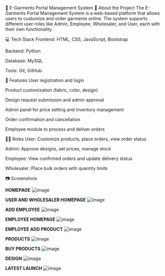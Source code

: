 🧥 E-Garments Portal Management System
📌 About the Project
The E-Garments Portal Management System is a web-based platform that allows users to customize and order garments online. The system supports different user roles like Admin, Employee, Wholesaler, and User, each with their own functionality.

💻 Tech Stack
Frontend: HTML, CSS, JavaScript, Bootstrap

Backend: Python

Database: MySQL

Tools: Git, GitHub

🚀 Features
User registration and login

Product customization (fabric, color, design)

Design request submission and admin approval

Admin panel for price setting and inventory management

Order confirmation and cancellation

Employee module to process and deliver orders

👩‍💻 Roles
User: Customize products, place orders, view order status

Admin: Approve designs, set prices, manage stock

Employee: View confirmed orders and update delivery status

Wholesaler: Place bulk orders with quantity limits

📷 Screenshots

**HOMEPAGE**
![image](https://github.com/user-attachments/assets/ef613ea1-f5b5-4cb4-afc8-10c6bb679604)


**USER AND WHOLESALER HOMEPAGE**
![image](https://github.com/user-attachments/assets/5ca77228-19a0-440a-be5b-e83fa0864470)


**ADD EMPLOYEE**
![image](https://github.com/user-attachments/assets/2d009937-9f1e-459b-add0-64d33844a398)


**EMPLOYEE HOMEPAGE**
![image](https://github.com/user-attachments/assets/fc5ffd6a-f2aa-429b-841b-30505bdc142a)

**EMPLOYEE ADD PRODUCT**
![image](https://github.com/user-attachments/assets/a555af83-b9d6-43d2-9af7-3e0541b2c8a7)


**PRODUCTS**
![image](https://github.com/user-attachments/assets/90463826-2337-446e-993f-d1a2b73d9b56)

**BUY PRODUCTS**
![image](https://github.com/user-attachments/assets/ac0fb788-1cc4-438b-96b5-a4185410731b)

**DESIGN**
![image](https://github.com/user-attachments/assets/8292f421-6cad-4c47-96d6-cb28201facb0)

**LATEST LAUNCH**
![image](https://github.com/user-attachments/assets/f2573da2-ad9b-4d6f-962b-855b650da503)








